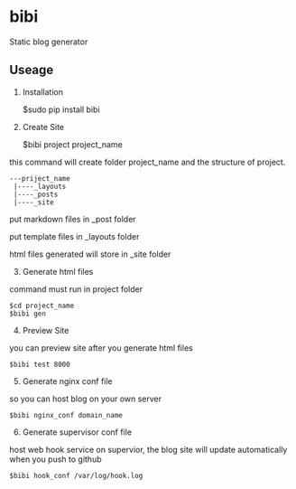 # bibi
Static blog generator

## Useage

1. Installation


    $sudo pip install bibi


2. Create Site


    $bibi project project_name


this command will create folder project_name and the structure of project.

    ---priject_name
     |----_layouts
     |----_posts
     |----_site
 
 put markdown files in _post folder
 
 put template files in _layouts folder
 
 html files generated will store in _site folder
 
3. Generate html files

command must run in project folder

    $cd project_name
    $bibi gen


4. Preview Site

you can preview site after you generate html files

    $bibi test 8000


5. Generate nginx conf file

so you can host blog on your own server


    $bibi nginx_conf domain_name


6. Generate supervisor conf file

host web hook service on supervior, the blog site will update automatically when you push to github


    $bibi hook_conf /var/log/hook.log


